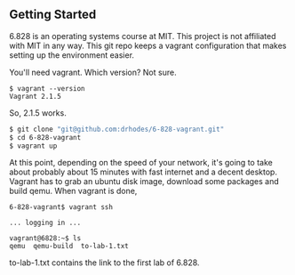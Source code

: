 Getting Started
----

6.828 is an operating systems course at MIT.  This project is not
affiliated with MIT in any way.  This git repo keeps a vagrant
configuration that makes setting up the environment easier.

You'll need vagrant. Which version? Not sure.

    $ vagrant --version
    Vagrant 2.1.5

So, 2.1.5 works.

```bash
$ git clone "git@github.com:drhodes/6-828-vagrant.git"
$ cd 6-828-vagrant
$ vagrant up 
```

At this point, depending on the speed of your network, it's going to
take about probably about 15 minutes with fast internet and a decent
desktop. Vagrant has to grab an ubuntu disk image, download some
packages and build qemu. When vagrant is done,

    6-828-vagrant$ vagrant ssh
    
    ... logging in ...
    
    vagrant@6828:~$ ls
    qemu  qemu-build  to-lab-1.txt

to-lab-1.txt contains the link to the first lab of 6.828.
